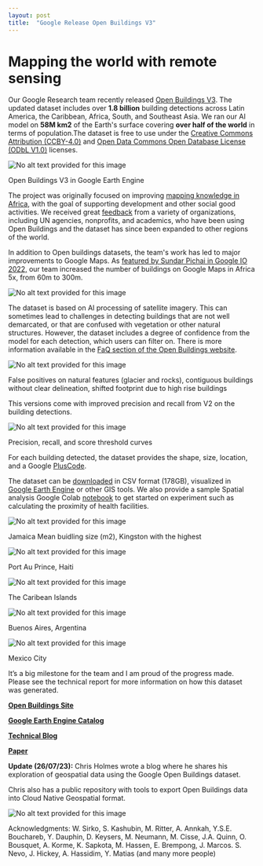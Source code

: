 ```yaml
---
layout: post
title:  "Google Release Open Buildings V3"
---
```


# Mapping the world with remote sensing

Our Google Research team recently released  [Open Buildings V3](https://sites.research.google/open-buildings/). The updated dataset includes over  **1.8 billion** building detections across Latin America, the Caribbean, Africa, South, and Southeast Asia. We ran our AI model on  **58M km2**  of the Earth's surface covering  **over half of the world**  in terms of population.The dataset is free to use under the  [Creative Commons Attribution (CCBY-4.0)](https://creativecommons.org/licenses/by/4.0/)  and  [Open Data Commons Open Database License (ODbL V1.0)](https://opendatacommons.org/licenses/odbl/1-0/)  licenses.

![No alt text provided for this image](https://media.licdn.com/dms/image/D4D12AQHg5CWOZ9kq7g/article-inline_image-shrink_1000_1488/0/1689985561697?e=1697068800&v=beta&t=gk4h7JsalufHf5jyWEL4D-Csk5Tq4L0RWxwXk4fAWgI)

Open Buildings V3 in Google Earth Engine

  

The project was originally focused on improving  [mapping knowledge in Africa](https://blog.google/around-the-globe/google-africa/using-ai-to-map-africas-buildings/), with the goal of supporting development and other social good activities. We received great  [feedback](https://blog.google/around-the-globe/google-africa/how-mapping-the-worlds-buildings-makes-a-difference/)  from a variety of organizations, including UN agencies, nonprofits, and academics, who have been using Open Buildings and the dataset has since been expanded to other regions of the world.

In addition to Open buildings datasets, the team's work has led to major improvements to Google Maps. As  [featured by Sundar Pichai in Google IO 2022,](https://www.youtube.com/live/PeUXBvRExic?feature=share&t=414)  our team increased the number of buildings on Google Maps in Africa 5x, from 60m to 300m.

  

![No alt text provided for this image](https://media.licdn.com/dms/image/D4D12AQHcGTQ_Twfm0g/article-inline_image-shrink_1000_1488/0/1689984443015?e=1697068800&v=beta&t=iLduJYH3pBqv5y-HYBJpt_zivKP9gBVqxmmj9hVm6sc)

The dataset is based on AI processing of satellite imagery. This can sometimes lead to challenges in detecting buildings that are not well demarcated, or that are confused with vegetation or other natural structures. However, the dataset includes a degree of confidence from the model for each detection, which users can filter on. There is more information available in the  [FaQ section of the Open Buildings website](https://sites.research.google/open-buildings/#faq).

![No alt text provided for this image](https://media.licdn.com/dms/image/D4D12AQFz7HdMUk9wIQ/article-inline_image-shrink_1500_2232/0/1689983347021?e=1697068800&v=beta&t=QeocZKqXyacSh2qhPL-sk90xA0Mkkirw2tbY5RTn3N4)

False positives on natural features (glacier and rocks), contiguous buildings without clear delineation, shifted footprint due to high rise buildings

This versions come with improved precision and recall from V2 on the building detections.

![No alt text provided for this image](https://media.licdn.com/dms/image/D4D12AQEDtwJnJtuf1Q/article-inline_image-shrink_1000_1488/0/1689983614525?e=1697068800&v=beta&t=maacUelW4A4011vWJjndVoLNXNF4_cyQflAb1pHnh44)

Precision, recall, and score threshold curves

  

For each building detected, the dataset provides the shape, size, location, and a Google  [PlusCode](https://maps.google.com/pluscodes/).

The dataset can be  [downloaded](https://sites.research.google/open-buildings/#download)  in CSV format (178GB), visualized in  [Google Earth Engine](https://code.earthengine.google.com/?scriptPath=Examples%3ADatasets%2FGOOGLE%2FGOOGLE_Research_open-buildings_v3_polygons)  or other GIS tools. We also provide a sample Spatial analysis Google Colab  [notebook](https://colab.research.google.com/github/google-research/google-research/blob/master/building_detection/open_buildings_spatial_analysis_examples.ipynb)  to get started on experiment such as calculating the proximity of health facilities.

![No alt text provided for this image](https://media.licdn.com/dms/image/D4D12AQGliXT_G7sDPA/article-inline_image-shrink_1000_1488/0/1689988382741?e=1697068800&v=beta&t=nvMpaohlqu0KQDmUMDf9LkimB-Sk9KGL5PpN17B2WzY)

Jamaica Mean buidling size (m2), Kingston with the highest

  

![No alt text provided for this image](https://media.licdn.com/dms/image/D4D12AQEuETSs5PlUDg/article-inline_image-shrink_1000_1488/0/1689983001544?e=1697068800&v=beta&t=vMWKKrTobNTexIlvL135RUh440Zs35nlT61obxMhTTw)

Port Au Prince, Haiti

![No alt text provided for this image](https://media.licdn.com/dms/image/D4D12AQGE4hdgAtWJBw/article-inline_image-shrink_1000_1488/0/1689986069537?e=1697068800&v=beta&t=dgcTXprTMRqOZ7uqVNtz43NTUkRdvmSNL_bjq9x1B_s)

The Caribean Islands

![No alt text provided for this image](https://media.licdn.com/dms/image/D4D12AQF6lnpBKGsSsQ/article-inline_image-shrink_1000_1488/0/1689988692185?e=1697068800&v=beta&t=lH7acVIZx9uhlbHOzVgS-Iabld8jxUYxQxCxFyz-oV4)

Buenos Aires, Argentina

![No alt text provided for this image](https://media.licdn.com/dms/image/D4D12AQF_ysr7dbpMbw/article-inline_image-shrink_1000_1488/0/1690413559001?e=1697068800&v=beta&t=mwYIZgy89KNu2WZZ1H3tecTSfKxMJH9p0mie1iFZuzs)

Mexico City

  

It’s a big milestone for the team and I am proud of the progress made. Please see the technical report for more information on how this dataset was generated.

[**Open Buildings Site**](https://sites.research.google/open-buildings)

[**Google Earth Engine Catalog**](https://developers.google.com/earth-engine/datasets/catalog/GOOGLE_Research_open-buildings_v3_polygons)

[**Technical Blog**](https://ai.googleblog.com/2021/07/mapping-africas-buildings-with.html)

[**Paper**](https://arxiv.org/abs/2107.12283)

**Update (26/07/23):**  Chris Holmes wrote a blog where he shares his exploration of geospatial data using the Google Open Buildings dataset.

Chris also has a public repository with tools to export Open Buildings data into Cloud Native Geospatial format.

![No alt text provided for this image](https://media.licdn.com/dms/image/D4D12AQE9maCwM1fkXw/article-inline_image-shrink_1500_2232/0/1690414814585?e=1697068800&v=beta&t=jq4bV71wB6IWSE0CLFGvlhtebbGzXJYor1leC50o-i0)

  

Acknowledgments: W. Sirko, S. Kashubin, M. Ritter, A. Annkah, Y.S.E. Bouchareb, Y. Dauphin, D. Keysers, M. Neumann, M. Cisse, J.A. Quinn, O. Bousquet, A. Korme, K. Sapkota, M. Hassen, E. Brempong, J. Marcos. S. Nevo, J. Hickey, A. Hassidim, Y. Matias (and many more people)
